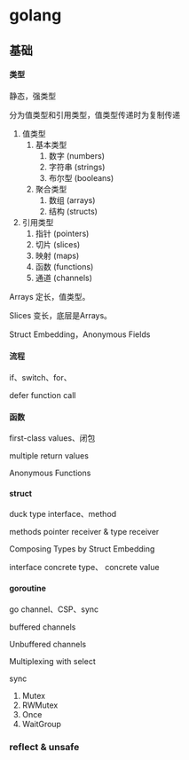 # golang 

## 基础

#### 类型

静态，强类型

分为值类型和引用类型，值类型传递时为复制传递

1. 值类型
   1. 基本类型
      1. 数字 (numbers)
      2. 字符串 (strings)
      3. 布尔型 (booleans)
   2. 聚合类型
      1. 数组 (arrays)
      2. 结构 (structs)
2. 引用类型
   1. 指针 (pointers)
   2. 切片 (slices)
   3. 映射 (maps)
   4. 函数 (functions)
   5. 通道 (channels)

Arrays 定长，值类型。

Slices 变长，底层是Arrays。

Struct Embedding，Anonymous Fields

#### 流程

if、switch、for、

defer function call

#### 函数

first-class values、闭包

multiple return values

Anonymous Functions

#### struct 

duck type interface、method

methods pointer receiver & type receiver

Composing Types by Struct Embedding

interface concrete type、 concrete value

#### goroutine

go channel、CSP、sync

buffered channels

Unbuffered channels

Multiplexing with select

sync

1. Mutex
2. RWMutex
3. Once
4. WaitGroup

### reflect & unsafe

